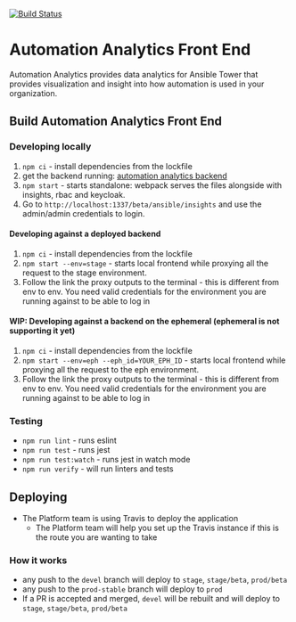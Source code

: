 [![Build Status](https://travis-ci.org/RedHatInsights/tower-analytics-frontend.svg?branch=devel)](https://travis-ci.org/RedHatInsights/tower-analytics-frontend)

# Automation Analytics Front End

Automation Analytics provides data analytics for Ansible Tower that provides visualization and insight into how automation is used in your organization.

## Build Automation Analytics Front End

### Developing locally

1. `npm ci` - install dependencies from the lockfile
2. get the backend running: [automation analytics backend](https://gitlab.cee.redhat.com/automation-analytics/automation-analytics-backend)
3. `npm start` - starts standalone: webpack serves the files alongside with insights, rbac and keycloak.
4. Go to `http://localhost:1337/beta/ansible/insights` and use the admin/admin credentials to login.

#### Developing against a deployed backend

1. `npm ci` - install dependencies from the lockfile
2. `npm start --env=stage` - starts local frontend while proxying all the request to the stage environment.
3. Follow the link the proxy outputs to the terminal - this is different from env to env. You need valid credentials for the environment you are running against to be able to log in

#### WIP: Developing against a backend on the ephemeral (ephemeral is not supporting it yet)

1. `npm ci` - install dependencies from the lockfile
2. `npm start --env=eph --eph_id=YOUR_EPH_ID` - starts local frontend while proxying all the request to the eph environment.
3. Follow the link the proxy outputs to the terminal - this is different from env to env. You need valid credentials for the environment you are running against to be able to log in

### Testing

- `npm run lint` - runs eslint
- `npm run test` - runs jest
- `npm run test:watch` - runs jest in watch mode
- `npm run verify` - will run linters and tests

## Deploying

- The Platform team is using Travis to deploy the application
  - The Platform team will help you set up the Travis instance if this is the route you are wanting to take

### How it works

- any push to the `devel` branch will deploy to `stage`, `stage/beta`, `prod/beta`
- any push to the `prod-stable` branch will deploy to `prod`
- If a PR is accepted and merged, `devel` will be rebuilt and will deploy to `stage`, `stage/beta`, `prod/beta`
